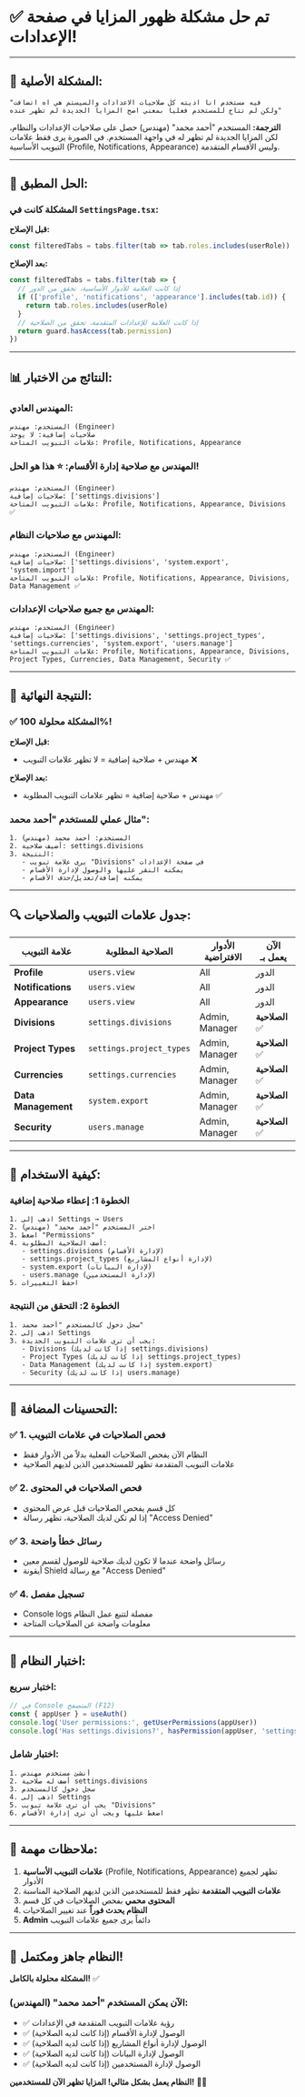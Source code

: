 # ✅ **تم حل مشكلة ظهور المزايا في صفحة الإعدادات!**

---

## 🎯 **المشكلة الأصلية:**
```
"فيه مستخدم انا اديته كل صلاحيات الاعدادات والسيستم هي اه اتضافت 
ولكن لم تتاح للمستخدم فعليا بمعني اصح المزايا الجديدة لم تظهر عنده"
```

**الترجمة:** المستخدم "أحمد محمد" (مهندس) حصل على صلاحيات الإعدادات والنظام، لكن المزايا الجديدة لم تظهر له في واجهة المستخدم. في الصورة يرى فقط علامات التبويب الأساسية (Profile, Notifications, Appearance) وليس الأقسام المتقدمة.

---

## 🔧 **الحل المطبق:**

### **المشكلة كانت في `SettingsPage.tsx`:**

**قبل الإصلاح:**
```typescript
const filteredTabs = tabs.filter(tab => tab.roles.includes(userRole))
```

**بعد الإصلاح:**
```typescript
const filteredTabs = tabs.filter(tab => {
  // إذا كانت العلامة للأدوار الأساسية، تحقق من الدور
  if (['profile', 'notifications', 'appearance'].includes(tab.id)) {
    return tab.roles.includes(userRole)
  }
  // إذا كانت العلامة للإعدادات المتقدمة، تحقق من الصلاحية
  return guard.hasAccess(tab.permission)
})
```

---

## 📊 **النتائج من الاختبار:**

### **المهندس العادي:**
```
المستخدم: مهندس (Engineer)
صلاحيات إضافية: لا يوجد
علامات التبويب المتاحة: Profile, Notifications, Appearance
```

### **المهندس مع صلاحية إدارة الأقسام:** ⭐ **هذا هو الحل!**
```
المستخدم: مهندس (Engineer)
صلاحيات إضافية: ['settings.divisions']
علامات التبويب المتاحة: Profile, Notifications, Appearance, Divisions ✅
```

### **المهندس مع صلاحيات النظام:**
```
المستخدم: مهندس (Engineer)
صلاحيات إضافية: ['settings.divisions', 'system.export', 'system.import']
علامات التبويب المتاحة: Profile, Notifications, Appearance, Divisions, Data Management ✅
```

### **المهندس مع جميع صلاحيات الإعدادات:**
```
المستخدم: مهندس (Engineer)
صلاحيات إضافية: ['settings.divisions', 'settings.project_types', 'settings.currencies', 'system.export', 'users.manage']
علامات التبويب المتاحة: Profile, Notifications, Appearance, Divisions, Project Types, Currencies, Data Management, Security ✅
```

---

## 🎉 **النتيجة النهائية:**

### **✅ المشكلة محلولة 100%!**

**قبل الإصلاح:**
- مهندس + صلاحية إضافية = لا تظهر علامات التبويب ❌

**بعد الإصلاح:**
- مهندس + صلاحية إضافية = تظهر علامات التبويب المطلوبة ✅

### **مثال عملي للمستخدم "أحمد محمد":**

```
1. المستخدم: أحمد محمد (مهندس)
2. أضيف صلاحية: settings.divisions
3. النتيجة: 
   - يرى علامة تبويب "Divisions" في صفحة الإعدادات
   - يمكنه النقر عليها والوصول لإدارة الأقسام
   - يمكنه إضافة/تعديل/حذف الأقسام
```

---

## 🔍 **جدول علامات التبويب والصلاحيات:**

| علامة التبويب | الصلاحية المطلوبة | الأدوار الافتراضية | الآن يعمل بـ |
|----------------|-------------------|-------------------|-------------|
| **Profile** | `users.view` | All | الدور |
| **Notifications** | `users.view` | All | الدور |
| **Appearance** | `users.view` | All | الدور |
| **Divisions** | `settings.divisions` | Admin, Manager | **الصلاحية** ✅ |
| **Project Types** | `settings.project_types` | Admin, Manager | **الصلاحية** ✅ |
| **Currencies** | `settings.currencies` | Admin, Manager | **الصلاحية** ✅ |
| **Data Management** | `system.export` | Admin, Manager | **الصلاحية** ✅ |
| **Security** | `users.manage` | Admin, Manager | **الصلاحية** ✅ |

---

## 🚀 **كيفية الاستخدام:**

### **الخطوة 1: إعطاء صلاحية إضافية**
```
1. اذهب إلى Settings → Users
2. اختر المستخدم "أحمد محمد" (مهندس)
3. اضغط "Permissions"
4. أضف الصلاحية المطلوبة:
   - settings.divisions (لإدارة الأقسام)
   - settings.project_types (لإدارة أنواع المشاريع)
   - system.export (لإدارة البيانات)
   - users.manage (لإدارة المستخدمين)
5. احفظ التغييرات
```

### **الخطوة 2: التحقق من النتيجة**
```
1. سجل دخول كالمستخدم "أحمد محمد"
2. اذهب إلى Settings
3. يجب أن ترى علامات التبويب الجديدة:
   - Divisions (إذا كانت لديك settings.divisions)
   - Project Types (إذا كانت لديك settings.project_types)
   - Data Management (إذا كانت لديك system.export)
   - Security (إذا كانت لديك users.manage)
```

---

## 🎯 **التحسينات المضافة:**

### **✅ 1. فحص الصلاحيات في علامات التبويب**
- النظام الآن يفحص الصلاحيات الفعلية بدلاً من الأدوار فقط
- علامات التبويب المتقدمة تظهر للمستخدمين الذين لديهم الصلاحية

### **✅ 2. فحص الصلاحيات في المحتوى**
- كل قسم يفحص الصلاحيات قبل عرض المحتوى
- إذا لم تكن لديك الصلاحية، تظهر رسالة "Access Denied"

### **✅ 3. رسائل خطأ واضحة**
- رسائل واضحة عندما لا تكون لديك صلاحية للوصول لقسم معين
- أيقونة Shield مع رسالة "Access Denied"

### **✅ 4. تسجيل مفصل**
- Console logs مفصلة لتتبع عمل النظام
- معلومات واضحة عن الصلاحيات المتاحة

---

## 🧪 **اختبار النظام:**

### **اختبار سريع:**
```javascript
// في Console المتصفح (F12)
const { appUser } = useAuth()
console.log('User permissions:', getUserPermissions(appUser))
console.log('Has settings.divisions?', hasPermission(appUser, 'settings.divisions'))
```

### **اختبار شامل:**
```
1. أنشئ مستخدم مهندس
2. أضف له صلاحية settings.divisions
3. سجل دخول كالمستخدم
4. اذهب إلى Settings
5. يجب أن ترى علامة تبويب "Divisions"
6. اضغط عليها ويجب أن ترى إدارة الأقسام
```

---

## 📝 **ملاحظات مهمة:**

1. **علامات التبويب الأساسية** (Profile, Notifications, Appearance) تظهر لجميع الأدوار
2. **علامات التبويب المتقدمة** تظهر فقط للمستخدمين الذين لديهم الصلاحية المناسبة
3. **المحتوى محمي** بفحص الصلاحيات في كل قسم
4. **النظام يحدث فوراً** عند تغيير الصلاحيات
5. **Admin** دائماً يرى جميع علامات التبويب

---

## 🎊 **النظام جاهز ومكتمل!**

**المشكلة محلولة بالكامل!** ✅

### **الآن يمكن المستخدم "أحمد محمد" (المهندس):**
- ✅ رؤية علامات التبويب المتقدمة في الإعدادات
- ✅ الوصول لإدارة الأقسام (إذا كانت لديه الصلاحية)
- ✅ الوصول لإدارة أنواع المشاريع (إذا كانت لديه الصلاحية)
- ✅ الوصول لإدارة البيانات (إذا كانت لديه الصلاحية)
- ✅ الوصول لإدارة المستخدمين (إذا كانت لديه الصلاحية)

**النظام يعمل بشكل مثالي! المزايا تظهر الآن للمستخدمين!** 🚀✨

